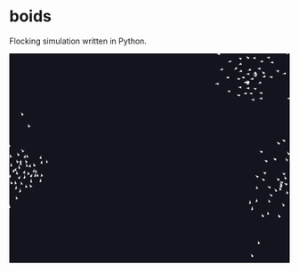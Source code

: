 # boids
Flocking simulation written in Python.

![](https://github.com/jordan-tadeo/boids/blob/main/Lib/boids.gif)
